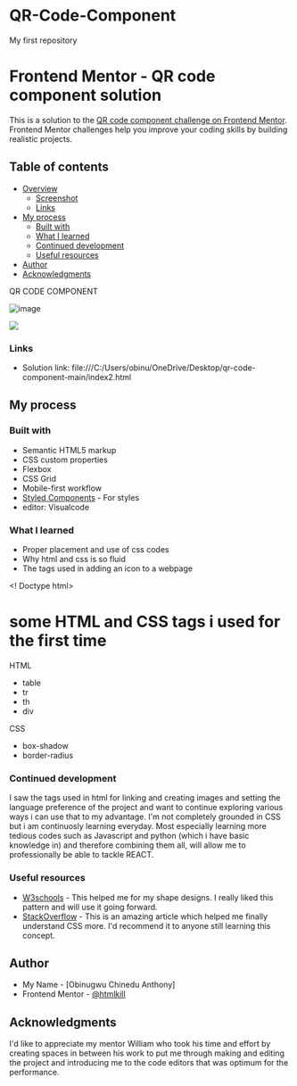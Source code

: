 # QR-Code-Component
My first repository
# Frontend Mentor - QR code component solution

This is a solution to the [QR code component challenge on Frontend Mentor](https://www.frontendmentor.io/challenges/qr-code-component-iux_sIO_H). Frontend Mentor challenges help you improve your coding skills by building realistic projects. 

## Table of contents

- [Overview](#overview)
  - [Screenshot](#screenshot)
  - [Links](#links)
- [My process](#my-process)
  - [Built with](#built-with)
  - [What I learned](#what-i-learned)
  - [Continued development](#continued-development)
  - [Useful resources](#useful-resources)
- [Author](#author)
- [Acknowledgments](#acknowledgments)

QR CODE COMPONENT

![image](https://user-images.githubusercontent.com/110816510/185614106-7435ebff-15b2-4000-87b9-2a21400aad98.png)

![](./screenshot.jpg)

### Links

- Solution link: file:///C:/Users/obinu/OneDrive/Desktop/qr-code-component-main/index2.html

## My process

### Built with

- Semantic HTML5 markup
- CSS custom properties
- Flexbox
- CSS Grid
- Mobile-first workflow
- [Styled Components](https://styled-components.com/) - For styles
- editor: Visualcode

### What I learned

- Proper placement and use of css codes
- Why html and css is so fluid
- The tags used in adding an icon to a webpage

<! Doctype html>
<h1> some HTML and CSS tags i used for the first time </h1>
HTML
<ul>
<li> table </lu>
<li> tr </li>
<li> th </li>
<li> div </li>
</ul>
CSS
<ul>
<li> box-shadow </li>
<li> border-radius </li>
</ul>

### Continued development

I saw the tags used in html for linking and creating images and setting the language preference of the project and want to continue exploring various ways i can use that to my advantage.
I'm not completely grounded in CSS but i am continuosly learning everyday.
Most especially learning more tedious codes such as Javascript and python (which i have basic knowledge in) and therefore combining them all, will allow me to professionally be able to tackle REACT.

### Useful resources

- [W3schools](https://www.w3schools.com/) - This helped me for my shape designs. I really liked this pattern and will use it going forward.
- [StackOverflow](https://stackoverflow.com/) - This is an amazing article which helped me finally understand CSS more. I'd recommend it to anyone still learning this concept.


## Author

- My Name - [Obinugwu Chinedu Anthony]
- Frontend Mentor - [@htmlkill](https://www.frontendmentor.io/profile/htmlkill)

## Acknowledgments

I'd like to appreciate my mentor William who took his time and effort by creating spaces in between his work to put me through making and editing the project and introducing me to the code editors that was optimum for the performance.
